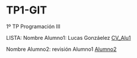 # TP1-GIT
1º TP Programación III

LISTA:
Nombre Alumno1: Lucas Gonzáelez
[CV_Alu1](https://github.com/LucasGonzalez77/TP1-GIT.jpg)

Nombre Alumno2: revisión Alumno1
[Alumno2](https://github.com/LucasGonzalez77/TP1-GIT.git)
